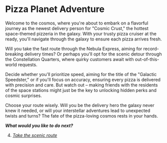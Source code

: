 
# Pizza Planet Adventure

Welcome to the cosmos, where you're about to embark on a flavorful journey as the newest delivery person for "Cosmic Crust," the hottest space-themed pizzeria in the galaxy. With your trusty pizza cruiser at the ready, you'll navigate through the galaxy to ensure each pizza arrives fresh.

Will you take the fast route through the Nebula Express, aiming for record-breaking delivery times? Or perhaps you'll opt for the scenic detour through the Constellation Quarters, where quirky customers await with out-of-this-world requests.

Decide whether you'll prioritize speed, aiming for the title of the "Galactic Speedster," or if you'll focus on accuracy, ensuring every pizza is delivered with precision and care. But watch out – making friends with the residents of the space stations might just be the key to unlocking hidden perks and cosmic surprises.

Choose your route wisely. Will you be the delivery hero the galaxy never knew it needed, or will your interstellar adventures lead to unexpected twists and turns? The fate of the pizza-loving cosmos rests in your hands.

**_What would you like to do next?_**

4. *[Take the scenic route](./scenic_route.md)*
